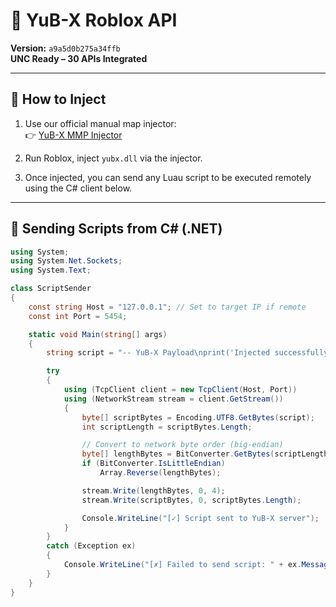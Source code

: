 # 🚀 YuB-X Roblox API  
**Version:** `a9a5d0b275a34ffb`  
**UNC Ready – 30 APIs Integrated**

---

## 💉 How to Inject

1. Use our official manual map injector:  
   👉 [YuB-X MMP Injector](https://github.com/YuB-W/RBX-MMP-Injector/tree/main)

2. Run Roblox, inject `yubx.dll` via the injector.

3. Once injected, you can send any Luau script to be executed remotely using the C# client below.

---

## 📡 Sending Scripts from C# (.NET)

```csharp
using System;
using System.Net.Sockets;
using System.Text;

class ScriptSender
{
    const string Host = "127.0.0.1"; // Set to target IP if remote
    const int Port = 5454;

    static void Main(string[] args)
    {
        string script = "-- YuB-X Payload\nprint('Injected successfully!')";

        try
        {
            using (TcpClient client = new TcpClient(Host, Port))
            using (NetworkStream stream = client.GetStream())
            {
                byte[] scriptBytes = Encoding.UTF8.GetBytes(script);
                int scriptLength = scriptBytes.Length;

                // Convert to network byte order (big-endian)
                byte[] lengthBytes = BitConverter.GetBytes(scriptLength);
                if (BitConverter.IsLittleEndian)
                    Array.Reverse(lengthBytes);

                stream.Write(lengthBytes, 0, 4);
                stream.Write(scriptBytes, 0, scriptBytes.Length);

                Console.WriteLine("[✓] Script sent to YuB-X server");
            }
        }
        catch (Exception ex)
        {
            Console.WriteLine("[✗] Failed to send script: " + ex.Message);
        }
    }
}

